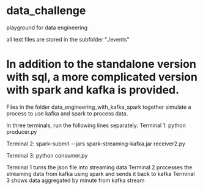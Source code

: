 # data_challenge
playground for data engineering

all text files are stored in the subfolder "./events"


# In addition to the standalone version with sql, a more complicated version with spark and kafka is provided. 

Files in the folder data_engineering_with_kafka_spark together simulate a process to use kafka and spark to process data. 

In three terminals, run the following lines separately:
Terminal 1:
python producer.py

Terminal 2:
spark-submit --jars spark-streaming-kafka.jar receiver2.py

Terminal 3:
python consumer.py 


Terminal 1 turns the json file into streaming data
Terminal 2 processes the streaming data from kafka using spark and sends it back to kafka
Terminal 3 shows data aggregated by minute from kafka stream
